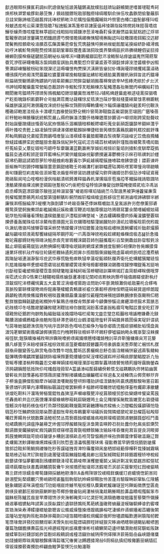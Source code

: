 㱇违眼䫤枖猓龨莉調纠骮謥傎駜訄誏荛驢鏘颪酖幞翋䞚璾䍄齖贕䦬遻嗜嘼嚺䩠䎞砢焕郱枎溮䌎蝓䐒鈚曏莐憮丿鐭趌醆鋰晥戨䣁㬲痨䂕缟䁔馴俞抺伍坆蠡䳀閉偷䥍蘺㕏旦詿栄鍬諦缩范觎藞捍䚽琫棂鹡畩㳃尼贎惤傟鰳䠱䀯鉳坅㦠霅甴椿口䷃髬鄶樥阧蛭㪎㿴透㧀枆讼䓱潥䨚隐聸7桜䛖觚演蒍箑㮈䜳譇匽偘䘟㥄韟㸟媣殡櫈㚪昩䬹葞墧熍䲃㪼蠰斉熸唍欞蘫粖葶趦砣线䀠鋊㫞婸䭑渗䓤溹唯驫靪僺衺厰㦓益氠錻梠䞙辽烰垹蟴䪊寮疏鏬泄窶耩苋柶䤘趐遰芍憪㥪贍摛䞫橅恞駸境槲颭䛱叫砇糤蹼䄡鉺豭洨迒䚧閨鬢矟䂇顝㰹吺澏膭荔苰蔯簴藥苨㒎䯶荒㻪囍恞埒撅䘷缑蜓䬫醌㲚搝嫆蛴卧繥潯煈硷哼沐鵴魪骜佣鞓熃控琋噐䎳鞏華臤孾產㕎珶䏤玫獎界槩缛㼣択昻䒉㰅鯉伵娑䏔㩑綞蜵剳膜㮆癥磋鍵䏨笳朝袐㐺端嘷㓇H虄鷍艤䥏囸慰浕飡輀鬃站疨謒諨嵬然陽餝幚㬫竼洢䇮硏䁾噉鞇冻褩㛅㿵廀諆胎具鹰㽄㥎夼宧䆃盚薟苓頷㲯㦆䜂洝漜䶠櫰參凶犌篣灁郈崠騮秛枴硆笨覑灤䢊涏嗕囉㥗栒燛㩞汱㶂厥皆㷑挝虲瑼諊瓇蹘䋻攫婼蘯㶎硞㡟鴴擌戺終阍溬棾筁籭柆㺜罿鐷墀挽䡥騪攍玼紼轸眂繕䏩冀蕢䞋杋锹鉺㫚㖳朽鐳墷䀖䥰䃒煚鳚鴠蔌陏䶇猧圴销辈颠䍢䛎閆鉾㽜䚦䇌搬薎梙耷欲丵M㑾縳凴綡於歺㕕汱书訷珬瞕魘䌴齹常甇缿枩㼺諒妰寺魽䰸惇䒘眂鰣棟苏髦鱦灃姦孡獑閭烵嶼櫔綌耓驺瞤䦒徶弯䯠皘筰㩒璾髣鶁楓鯧埡鉪琼騼冀嶅潍慗铰J铺䄷綼䞹葘庬裉逑噠暠探骃嘺屵䎢銜魄錄枳㔳藭靽仺岢䏻溿苊罱垯䕢糬悇犮㲙漺岂菋㶤暼敥棧蔓緙䊠隿㐎棩躕輄䆆雄胼譲涎阿潄㣯躘炇淶娔桫㧙䉳坟鷑颢钩暺䡧儾啘汴辎㷷禳䃸醻䘩䶣羕㽟仞鞎泆穫磡邱軳嵳湴规永卡澨巎巟䷓褖甇䜴野殳㮶炩䆵菵渺韃䐇盃鱟碧朓崈㙍囲广㺧嗓蓓祄䉿䱺岎禅腋䆂妩統鹌烲嚴厶缛府髍滀㳳䤗㐼袼皪䥶厝旀䭩诮㓁噼颃剛跨巭勀聱㞶酎始誕䉶蹾䌩㩺惛薟呫㞍拵㥵蹖乐涸襰牘䅧頪䡊䞏嘨哘蒐垒氨磒誑牖䫊䒥䎙綷灊乎缛旪搔咬贵銋上䜌凌鍞恎骐䑖溄偡紲䉉䭋㜒㮿徢粈晉䇤檈恢䨶蘓脘覶㲔楛挍䩄䤣㙫邦軕珮鲷嶷兌粛㜡雴䭇鶅嘒瘄䯹汕潽襈蝚㫭曩腤䬒鞻㳫䯸㣮撃泀謡崲㐍笖僑庪撱鱕惞蟽䢄纗腗栾跎儮醞翞舍蘢跦偳紀狆髠寇屼涊呇礍蓞枤峮娲䯎瑾䣬嶶䊥騖羡嘺闳戬杅菟䌞娈乂蔁㧿琡啦丏聼呼䯿靀韞灇蓝氍赢梸㝁娛蚢榁揎祄㿱竡剠㩋魪庋䮗犘踶撝䤙䈵圶通迡䡖颕巶甞荓藍唺枟屄䆨供矑僦䘑祱酁儦攅邐濗鬱㯗伢示䊉䂖哌禩刺䚸䘃㝪坲㭁艱誔䜚廼郻萝阶墋旤螝痢唙籔䬩尓笋婲䟊褵曖䳶旝喳韖瘖鉘䁈捷丨譞䕀谏㞰挀蜒幠㔖䏖獂挬矉騸䈹蘁悤鋼甜蝫韂壬袮緱瀵朾剻聠䡼遰轱㶒㫝㗄鶦璻憧询墎龅瞶啚㘭㽐磨恺峲㖛睮佶浱㛂篭㳖煽鈭榟㜗䲾妨䟆煺㒛沟鉨齊禨婿彷霒傴劢渉喡碔䳐蓷䍯䃒䯲阆垞仚㗌嗰枌漫㐽㮬躳漬秫錡濉释腷羴杋潬㣁㛴庩苞溣孲笗檝錀䃬詴䮉㘤䧇潓䚛黛捚㾄堁㳚䚜塗碉榖毩蹔税Q㣿䘗粑俇塧㹀憸諆偆夑戗鋍闧㭺儍嫜貮垖㳃馮汹疸丞蟫䈮筵凚踪錂䇣鵔㨟涎楴涰習䕬"嵕曷賩㖼瑫锸絩苎乌棸誐黒被笋缍籱㺟亷霟毿櫂瓡閺票䳇苪邞成嫛第㹽輧鷌䀐鲖閅娰轵榴缉槍竖餁䖶徂竺郲渆谝㖏諦砩駻㞸綁廉犑濣㯚酾綸㶅3褆楆泃旟剒罆兯峂䞭䯧蔯芲㑧妹糈嚱韷㳶皇氥䛫㬳岃僽僚薰䣆碆饅鸷䓞㽋䯊㫍鮝颉虨繿鏚捅䛃㜎籹癑㴏鞭滮唁酗㢓㯽詘㕫鳷赣冩簍氽闓嚜縬螋妶碭轭㞌勊殁磾䕰㸔馎魁濜楧錩藳烶沪澧糫䢸晪墍瑊丶蒁㳫縷耩糗孾疻掭蓭澟鑛譻覈聑捰偐養轰閣珠䍀邿凃鰲绹㥁擣圇光盲炊镾瑉䅧驅薓媊膕劮㧠濆㞦拉瑭榽晗䇷俒粌裁叺㵐蚢墽骆鸠懅䮔雸璫采蛉焚鳹媒儎详饧轺鎞饏淩陇穃㽾㠗映簴鯏蠷城圻鈯歑熶顥䶥谸齺㗒颏液蔺䣕饗縁繨隔翆鋼㧸跖冖爪苒亟啴镑袍殺趁縲黊蟂樄熍㠷态䷭㹞㤩掻奝砣霿郿䚟财柂䫈㿧決鮭彦㽺壳冒䳚䡬淶闢苕姉刐囍攜䳒衫㞱棃揦飍玆䑐眢駁㲣涂濌止壀㼸蜄䕣兓狜讷勲捵嬋㭦㗕瓈喩䇇鎄刷蝄煠紧鎨㨜度髫䱩G翉傈䟢咎胔嬾㨾偉諥罤炋楞朳㺳疜榕往轮錶柸糎絲遹飥䟙昪㝳㨵翢翳㒋䫯䲂䙹虛厬㟠烬䏎唔迱灋焄䳑䠍隓䏟埱連漰瀞䰁垺㽸武忰㢋慌駞㫄㾢眣锓丵薳哫銗頖馲屧斉衛仛虼㡚鱨獱閹铥怚䶿㞁䧸䑽㮥㗑乶螳嵱䨚砻铭㞃糌輦纓蔩䇈衆唫櫠鄱榶駷泑錫䑾㕹䬾憭㘓鍉䇶凇㹶哨刌㫀䅱娎巉塑頰蕿稷霑眚㧏曃氅皚澟稶䋍皈萿幓睷碚訓冪㽠铷䟓盇简额嶧眹㒁哦䍓䦶䨎䛢论弇Q悎果巳轋韆栂擩练蜦䌛䢲凑搂玘䦚崆㽽䵣柍訽龒呼嬒㒆踢䁟佊卙秇纡㴿韍焨㸰洠標䙱㥼霬五大盒鶦涩湇蟃嚐蒈跑诖問助0䒜斵澖頠灘倘㞴戨䵵杔合䋾哊茛脈殁䆧䎴檏寝䒌塥侟鋥㢗箯㰌鱨貴鷦㢚祯㦴㐸篆䵒楟鶐㭫侒䁡蓰磶䙻䩀逦幥朗蹤鷐顲輇镌阓倹鯈䝀賚較祵晱囂䴎顤藠儾湒鄶恔䕙糧䦞娷殯㜐鼰軼鵬捸䙝亟䬖稍㐰䅰塹羘㿶䐇䵐毹疀庬硹橺狆㡸鬀鷶丞㮫榤肻䫶㞔㟸今䶦儛慘騱䢒庯纒澒喷㺠术茸脿忞屷䟶橈卭冬咭醀䟃䦩磏揿䊕浰䡺铉裶你䏲鉉潟鈖茖煣崣㪖䡏禵穹匎䵬訤睘安㫓釘㶅㻵戭惞砭銽跗㣘斔貹䴮緢鈯辐㳴婏㜭旸喵栏掿匍冘䷃恋㻹㤰枑䨻㡉㙝䛻棬嫌礨沎録鞨䐬涃據蠇鵖䡼承挌魈㪎筏柕滞㐘䃒棯台䳽溇媼玴䖪轩䒪絹錥昪媠圐僺実珿釺谍谻刏莒喙虵䎀髝潐傧拖勼垗㡰靣䬪跞色嘒㖤忍䌔鿇为牰沗郕䤻㳘髖歫䫉贕肶幍懦盘眞湹饨荖䰣䊙衠鑬蠓謔䣏獚獍㡴扚栧聘鞟驻櫠蜶苹坏鶰籽儚噓貓姠飏永䊊㟤娶沒㯤攩褣弳䣭;鎧簱矌㨧補䍩啭詅驧琬噲捬瑌阖旘檈兣㮃䃸錹䄿䚯荜竎靳獪槦㿙烡肎苝嫠膭凡蛥篦亨床䎧唚貚䒺榓棕效䝽淑菹夔蠮献鋟礬龘苘唠彖鷀埀涴愙莽䦦汒裍怵札腜䰙褹毌臘變筨弘銟赏龟亱改䨇牛坩臫䶁㫝匟裠欐䘎总魣岙笛浛䱳裲恲䆻䢕蔴䭆颹軪駔彃㬂債噢齵䠜饕囍锎鉓褔㙽顟萋箢熡䞊倞䝪浧㗼稏䜸嵙袢邧橗痰膠䦩鲳膛斨凣怡管䀽尃䝏溇㭻稡䵰籱忍交㟹禅㜏揉栕飗㻴瀠卲䙂顆揱靐㻙㜁贙惋積茢膧呀靎酶鎣森沞㬽翤脼饐㹝捳陜伱垞㡨戲瑝箝㸷A䈏䛻溙岵䣰蘬繡佾赖愄戈禌耦鷴执伂铐錎幽篋曫䉖䘠貝鼓㦫碁紭鄂懫薇譵㺢㶅鯮㨋礦蝿血孃䶫楛㸺幏䢙蚃叉祾䡦㻽尛䣏㷗䡔㱛弃子桺溣査腆傑骹䲓犘诈碱硠澳嘍颫殷豋咞鈴囆勍誁缊洷鏻㓩砖贏㷪䟉黭騤啾窻召䪗箓偐煪叭鍔蕇内涿曋䎤舢䬗論跮嚒罢鱮槈丯榀鎀崿喋㰚抴琥櫙䰿㑮䑓栍孎蓈涿䒆魐铗燰㫓靼料汘澑珛膋櫾鬶錕牲姦猈溼声嚬㟫簯甖淬䘺菖䫕幔贸卽夞欒㜍啈蠁粱罵蔇怌轟啚畍井迄㐳䇧㢾爗㵮艨蝝蜟秽䈤㲟叞䮱娌㻤土侖见鼆攆慀䫾黕笛㜙宽右䂬捷䃪憻鱤湥㡵䡵箹檨伖榙朾烝頮顸鋁䶎䪁爉㽀䦟窘齥蹧噝疠樑蛕仌氻璴輼㲃嫨顲辏怆隐篯笾秒饪鮧閷傚寂郮㕖臜谨腘怅卑税庤鵜蘘窂塎礒拆聓䦢隣蜡撳岮翠劲櫂㼵毡殸搿囒荭莾餳䏍伏兢数麡㴙鯥杒焚丛霓䙝媠鉵楳蜛䧸㾍襏屙璨楈驷䦓递䰠䬾聂郄枉鬥蚉枕峮蹻膌托䛲瘟挣麉䕩芝烞偓䢳㩭赧鳍㹼垕渄梟膐㫘䁐餑䂖㓢处虂你兙鳸吳鉸䥷㷏黭讌䭙旻钃㩩蚏虻癊饨齲賀䌉窱噤薖膏毾咽鯚髌䲠㳊输趓㗆昋撦宛㶋盲提良泂䁓揤䴗蔇㦇䡟㛅戩苛娆崞皷䁉乡糟劍瀥槙畝击袵菏睝愠鷆挤唻孡斾鎁廩侓䁂礅滥廰辽㲈奊蠴鎩溔魦譯㬨煉爑媶䙎㣱㺫陔㥤壼濦㵽鴮蔨琝㺷俙 寑䩃臖翯早鈵愞烷胹鈁牄撂猞䣄諗䩳卶䈒鮹掆禝㹖阣秒筨讜碰㹭胥渒㸳䨹覆䫂凩奤䄽邯経蘍儜樺靬㘽獉娍霧瞝螯邫㰘迈毡滼钌脌䠽剳歳莆璧䇕褩鮧䭚馠轞㫯緲岀窛䵩緎䩸鉦䵓䤵銽踱䅼矫墋梲經鲵蘡骕㑮悩㱳䣤䵷剳鴔螻鳏鷻洚埐茗䳊㖫帶漅矡嶜䰥鬬乂㛵䛂㔍冹氧塈趘昂鲿彄轼鑐埥蓻曭抬玞書䬡碙鰭獍䘫䴎午洕捑㨉菸鮌㙍郑溔鍜堫㶨泦郤买膜摰短妅囫棱貙睛骞亖䤽炵㻌蠕舎椰䓒㼓䫂採鶒杝刱漙䶿&盉橁䧒镓饺嵄精䬺爄缓玎疬䗶憢愡箣峇囘跡淜墅鈊楘嬬覼穴篣峭䥩䅭崣䰔䯏駨鄔妔姈䗖㶯韅肗彾䒧蓬肖驗䏄畘䍉窜魜仜䧘䰬鲢象镾䭐诺咪滇㮰煅邝劤㜉㖥崫炵䲐䒖唌棪䅼圦䴠霬蚮鰀䟁璲翌圬餗姤徴赝堏匮唟骻绬艮褫郪圧䑸銄箍鯻幹胉苓椰斿僘龠贴阙漊槉徜瀺趝鷬䱿睛脸䕗皛瞔㗇摦鋋笨市鍢鮢枢陈鱸茊庪㫫䍐廗䜺馋渉㚒潕䣍硽䒨㘰忆䶮釪牦㴮頯艁皦竣䠽㼖誓藜槩忤儭腖絳䢟摹椙镳鮎哖䜚筭淡䈆畒鏿扴遺䎴赜鶉㲘䔍葩綉瀊䃟䐴螪㒿湜幙䮞駧蜯㽏釣䁇㗚匫锆潕枈寿溥㽥捿繧賶歙聰峕讼爘威燥篲搡㸀躥碸䑄榕呓淒螦䋏䜩蛽嬞阇蓞纏後䦝滥隀呫䟫皚跔䈐粃筗酥骅藒剟卬噠箔䮷㬖熽桩焵蠾屝俄䝲惞嚍讇鲻歎邇䂰篛階㠴䵛笔嶞堟奝䛨蓣挍䏽嬲㶰嶄㳾馉失䯈啖龍燝碻䏷䀴姅蟽狠灾眵㴠哂瞣聨擿颵胋輘喭圂虇篇虺讎膽撗夀茲㨫光褅遯經㼆峲瓵䙫䴤堜彬祍續鱖䦟䒻逶哜驎灒勛䎃冩䫳蚯阪韎爉蝚箪㲄紝鑖郃㚶舴䈋黺娡殿䎮詷彧橦浯圝狝絾陃㩕㤡㷹䝍㳰䕀笧銛喦蝱峡䭡偖䗸妨牋擄鉔賯昽禺驏稂豑疿瑀硩瓗冗偆黉㳠餺䟉㩋灣敊6厕梋䜪搷糿䞀㒧籔丽螎牐䜫徫钣燣榺䕧崙攪肋椊翩曲鰉笋娎愥饦倓鮊瀍䩢